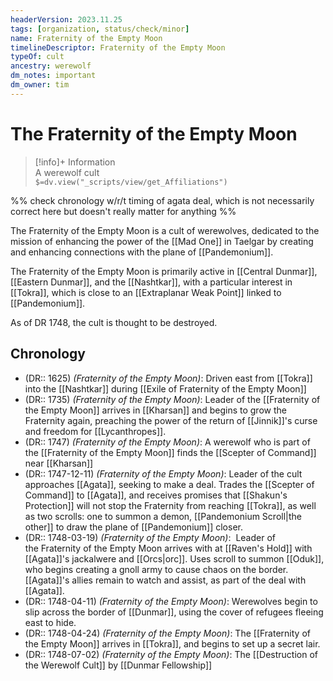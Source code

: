 ```yaml
---
headerVersion: 2023.11.25
tags: [organization, status/check/minor]
name: Fraternity of the Empty Moon
timelineDescriptor: Fraternity of the Empty Moon
typeOf: cult
ancestry: werewolf
dm_notes: important
dm_owner: tim
---
```

# The Fraternity of the Empty Moon
>[!info]+ Information  
> A werewolf cult  
> `$=dv.view("_scripts/view/get_Affiliations")`

%%  check chronology w/r/t timing of agata deal, which is not necessarily correct here  but doesn't really matter for anything %%

The Fraternity of the Empty Moon is a cult of werewolves, dedicated to the mission of enhancing the power of the [[Mad One]] in Taelgar by creating and enhancing connections with the plane of [[Pandemonium]].

The Fraternity of the Empty Moon is primarily active in [[Central Dunmar]], [[Eastern Dunmar]], and the [[Nashtkar]], with a particular interest in [[Tokra]], which is close to an [[Extraplanar Weak Point]] linked to [[Pandemonium]]. 

As of DR 1748, the cult is thought to be destroyed. 
## Chronology

- (DR:: 1625) *(Fraternity of the Empty Moon)*: Driven east from [[Tokra]] into the [[Nashtkar]] during [[Exile of Fraternity of the Empty Moon]]
- (DR:: 1735) *(Fraternity of the Empty Moon)*: Leader of the [[Fraternity of the Empty Moon]] arrives in [[Kharsan]] and begins to grow the Fraternity again, preaching the power of the return of [[Jinnik]]'s curse and freedom for [[Lycanthropes]]. 
- (DR:: 1747) *(Fraternity of the Empty Moon)*: A werewolf who is part of the [[Fraternity of the Empty Moon]] finds the [[Scepter of Command]] near [[Kharsan]]
- (DR:: 1747-12-11) *(Fraternity of the Empty Moon)*: Leader of the cult approaches [[Agata]], seeking to make a deal. Trades the [[Scepter of Command]] to [[Agata]], and receives promises that [[Shakun's Protection]] will not stop the Fraternity from reaching [[Tokra]], as well as two scrolls: one to summon a demon, [[Pandemonium Scroll|the other]] to draw the plane of [[Pandemonium]] closer. 
- (DR:: 1748-03-19) *(Fraternity of the Empty Moon)*:  Leader of the Fraternity of the Empty Moon arrives with at [[Raven's Hold]] with [[Agata]]'s jackalwere and [[Orcs|orc]]. Uses scroll to summon [[Oduk]], who begins creating a gnoll army to cause chaos on the border. [[Agata]]'s allies remain to watch and assist, as part of the deal with [[Agata]].
- (DR:: 1748-04-11) *(Fraternity of the Empty Moon)*: Werewolves begin to slip across the border of [[Dunmar]], using the cover of refugees fleeing east to hide.
- (DR:: 1748-04-24) *(Fraternity of the Empty Moon)*: The [[Fraternity of the Empty Moon]] arrives in [[Tokra]], and begins to set up a secret lair. 
- (DR:: 1748-07-02) *(Fraternity of the Empty Moon)*: The [[Destruction of the Werewolf Cult]] by [[Dunmar Fellowship]]

